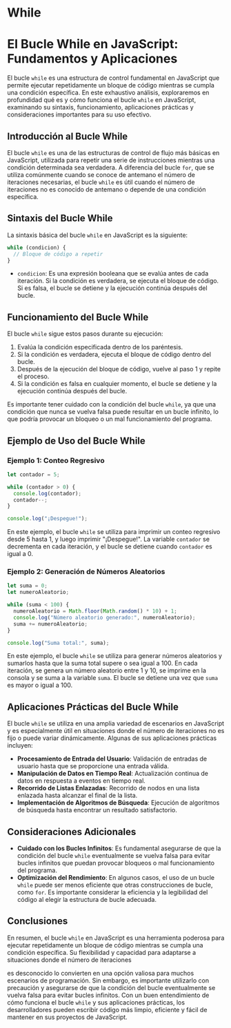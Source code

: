 # While

# El Bucle While en JavaScript: Fundamentos y Aplicaciones

El bucle `while` es una estructura de control fundamental en JavaScript que permite ejecutar repetidamente un bloque de código mientras se cumpla una condición específica. En este exhaustivo análisis, exploraremos en profundidad qué es y cómo funciona el bucle `while` en JavaScript, examinando su sintaxis, funcionamiento, aplicaciones prácticas y consideraciones importantes para su uso efectivo.

## Introducción al Bucle While

El bucle `while` es una de las estructuras de control de flujo más básicas en JavaScript, utilizada para repetir una serie de instrucciones mientras una condición determinada sea verdadera. A diferencia del bucle `for`, que se utiliza comúnmente cuando se conoce de antemano el número de iteraciones necesarias, el bucle `while` es útil cuando el número de iteraciones no es conocido de antemano o depende de una condición específica.

## Sintaxis del Bucle While

La sintaxis básica del bucle `while` en JavaScript es la siguiente:

```jsx
while (condicion) {
  // Bloque de código a repetir
}

```

- `condicion`: Es una expresión booleana que se evalúa antes de cada iteración. Si la condición es verdadera, se ejecuta el bloque de código. Si es falsa, el bucle se detiene y la ejecución continúa después del bucle.

## Funcionamiento del Bucle While

El bucle `while` sigue estos pasos durante su ejecución:

1. Evalúa la condición especificada dentro de los paréntesis.
2. Si la condición es verdadera, ejecuta el bloque de código dentro del bucle.
3. Después de la ejecución del bloque de código, vuelve al paso 1 y repite el proceso.
4. Si la condición es falsa en cualquier momento, el bucle se detiene y la ejecución continúa después del bucle.

Es importante tener cuidado con la condición del bucle `while`, ya que una condición que nunca se vuelva falsa puede resultar en un bucle infinito, lo que podría provocar un bloqueo o un mal funcionamiento del programa.

## Ejemplo de Uso del Bucle While

### Ejemplo 1: Conteo Regresivo

```jsx
let contador = 5;

while (contador > 0) {
  console.log(contador);
  contador--;
}

console.log("¡Despegue!");

```

En este ejemplo, el bucle `while` se utiliza para imprimir un conteo regresivo desde 5 hasta 1, y luego imprimir "¡Despegue!". La variable `contador` se decrementa en cada iteración, y el bucle se detiene cuando `contador` es igual a 0.

### Ejemplo 2: Generación de Números Aleatorios

```jsx
let suma = 0;
let numeroAleatorio;

while (suma < 100) {
  numeroAleatorio = Math.floor(Math.random() * 10) + 1;
  console.log("Número aleatorio generado:", numeroAleatorio);
  suma += numeroAleatorio;
}

console.log("Suma total:", suma);

```

En este ejemplo, el bucle `while` se utiliza para generar números aleatorios y sumarlos hasta que la suma total supere o sea igual a 100. En cada iteración, se genera un número aleatorio entre 1 y 10, se imprime en la consola y se suma a la variable `suma`. El bucle se detiene una vez que `suma` es mayor o igual a 100.

## Aplicaciones Prácticas del Bucle While

El bucle `while` se utiliza en una amplia variedad de escenarios en JavaScript y es especialmente útil en situaciones donde el número de iteraciones no es fijo o puede variar dinámicamente. Algunas de sus aplicaciones prácticas incluyen:

- **Procesamiento de Entrada del Usuario**: Validación de entradas de usuario hasta que se proporcione una entrada válida.
- **Manipulación de Datos en Tiempo Real**: Actualización continua de datos en respuesta a eventos en tiempo real.
- **Recorrido de Listas Enlazadas**: Recorrido de nodos en una lista enlazada hasta alcanzar el final de la lista.
- **Implementación de Algoritmos de Búsqueda**: Ejecución de algoritmos de búsqueda hasta encontrar un resultado satisfactorio.

## Consideraciones Adicionales

- **Cuidado con los Bucles Infinitos**: Es fundamental asegurarse de que la condición del bucle `while` eventualmente se vuelva falsa para evitar bucles infinitos que puedan provocar bloqueos o mal funcionamiento del programa.
- **Optimización del Rendimiento**: En algunos casos, el uso de un bucle `while` puede ser menos eficiente que otras construcciones de bucle, como `for`. Es importante considerar la eficiencia y la legibilidad del código al elegir la estructura de bucle adecuada.

## Conclusiones

En resumen, el bucle `while` en JavaScript es una herramienta poderosa para ejecutar repetidamente un bloque de código mientras se cumpla una condición específica. Su flexibilidad y capacidad para adaptarse a situaciones donde el número de iteraciones

es desconocido lo convierten en una opción valiosa para muchos escenarios de programación. Sin embargo, es importante utilizarlo con precaución y asegurarse de que la condición del bucle eventualmente se vuelva falsa para evitar bucles infinitos. Con un buen entendimiento de cómo funciona el bucle `while` y sus aplicaciones prácticas, los desarrolladores pueden escribir código más limpio, eficiente y fácil de mantener en sus proyectos de JavaScript.